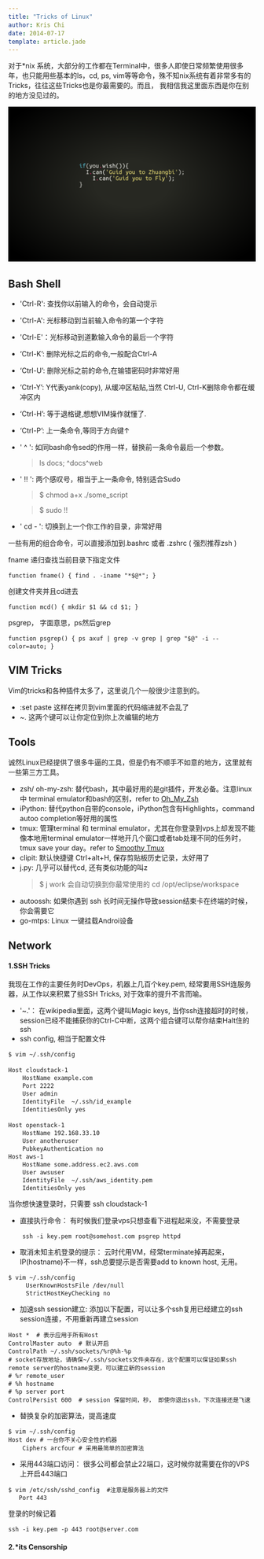 ```yaml
---
title: "Tricks of Linux"
author: Kris Chi
date: 2014-07-17
template: article.jade
---
```


对于*nix 系统，大部分的工作都在Terminal中，很多人即使日常频繁使用很多年，也只能用些基本的ls，cd, ps, vim等等命令，殊不知nix系统有着非常多有的Tricks，往往这些Tricks也是你最需要的。而且， 我相信我这里面东西是你在别的地方没见过的。
<span class="more"></span>


![Alt cmd](cmd.png)

Bash Shell
----
* 'Ctrl-R': 查找你以前输入的命令，会自动提示

* 'Ctrl-A': 光标移动到当前输入命令的第一个字符

* 'Ctrl-E'：光标移动到道歉输入命令的最后一个字符

* ‘Ctrl-K’: 删除光标之后的命令,一般配合Ctrl-A

* ‘Ctrl-U’: 删除光标之前的命令,在输错密码时非常好用

* ‘Ctrl-Y’: Y代表yank(copy), 从缓冲区粘贴,当然 Ctrl-U, Ctrl-K删除命令都在缓冲区内

* ‘Ctrl-H’: 等于退格键,想想VIM操作就懂了.

* ‘Ctrl-P’: 上一条命令,等同于方向键↑

* ' ^ ': 如同bash命令sed的作用一样，替换前一条命令最后一个参数。

    > ls docs; ^docs^web

* ' !! ': 两个感叹号，相当于上一条命令, 特别适合Sudo

    > $ chmod a+x ./some_script

    > $ sudo !!

* ' cd - ': 切换到上一个你工作的目录，非常好用


一些有用的组合命令，可以直接添加到.bashrc 或者 .zshrc ( 强烈推荐zsh )

fname 递归查找当前目录下指定文件
```
function fname() { find . -iname "*$@*"; }
```

创建文件夹并且cd进去
```
function mcd() { mkdir $1 && cd $1; }
```

psgrep， 字面意思，ps然后grep
```
function psgrep() { ps axuf | grep -v grep | grep "$@" -i --color=auto; }
```


VIM Tricks
-----
Vim的tricks和各种插件太多了，这里说几个一般很少注意到的。

* :set paste 这样在拷贝到vim里面的代码缩进就不会乱了
* ~. 这两个键可以让你定位到你上次编辑的地方


Tools
-----
诚然Linux已经提供了很多牛逼的工具，但是仍有不顺手不如意的地方，这里就有一些第三方工具。
* zsh/ oh-my-zsh:  替代bash，其中最好用的是git插件，开发必备。注意linux中 terminal emulator和bash的区别，refer to [Oh_My_Zsh]
* iPython: 替代python自带的console，iPython包含有Highlights，command autoo completion等好用的属性
* tmux: 管理terminal 和 terminal emulator，尤其在你登录到vps上却发现不能像本地用terminal emulator一样地开几个窗口或者tab处理不同的任务时，tmux save your day。refer to [Smoothy Tmux]
* clipit: 默认快捷键 Ctrl+alt+H, 保存剪贴板历史记录，太好用了
* j.py: 几乎可以替代cd, 还有类似功能的叫z
    > $ j work 会自动切换到你最常使用的 cd /opt/eclipse/workspace
* autoossh: 如果你遇到 ssh 长时间无操作导致session结束卡在终端的时候，你会需要它
* go-mtps: Linux 一键挂载Androi设备

Network
-----

#### 1.SSH Tricks
我现在工作的主要任务时DevOps，机器上几百个key.pem, 经常要用SSH连服务器，从工作以来积累了些SSH Tricks, 对于效率的提升不言而喻。

* '~.'： 在wikipedia里面，这两个键叫Magic keys, 当你ssh连接超时的时候，session已经不能捕获你的Ctrl-C中断，这两个组合键可以帮你结束Halt住的ssh
* ssh config, 相当于配置文件

```
$ vim ~/.ssh/config
    
Host cloudstack-1
    HostName example.com
    Port 2222
    User admin
    IdentityFile  ~/.ssh/id_example
    IdentitiesOnly yes
    
Host openstack-1
    HostName 192.168.33.10
    User anotheruser
    PubkeyAuthentication no
Host aws-1
    HostName some.address.ec2.aws.com
    User awsuser
    IdentityFile  ~/.ssh/aws_identity.pem
    IdentitiesOnly yes    
```

当你想快速登录时，只需要 ssh cloudstack-1

* 直接执行命令： 有时候我们登录vps只想查看下进程起来没，不需要登录

```
    ssh -i key.pem root@somehost.com psgrep httpd
```

* 取消未知主机登录的提示： 云时代用VM，经常terminate掉再起来，IP(hostname)不一样，ssh总要提示是否需要add to known host, 无用。

```
$ vim ~/.ssh/config 
     UserKnownHostsFile /dev/null
     StrictHostKeyChecking no
```

* 加速ssh session建立: 添加以下配置，可以让多个ssh复用已经建立的ssh session连接，不用重新再建立session

```
Host *  # 表示应用于所有Host
ControlMaster auto  # 默认开启
ControlPath ~/.ssh/sockets/%r@%h-%p 
# socket存放地址，请确保~/.ssh/sockets文件夹存在，这个配置可以保证如果ssh remote server的hostname变更，可以建立新的session
# %r remote_user
# %h hostname
# %p server port
ControlPersist 600  # session 保留时间，秒， 即使你退出ssh，下次连接还是飞速
```

* 替换复杂的加密算法，提高速度

```
$ vim ~/.ssh/config
Host dev # 一台你不关心安全性的机器
    Ciphers arcfour # 采用最简单的加密算法
```

* 采用443端口访问： 很多公司都会禁止22端口，这时候你就需要在你的VPS上开启443端口

```
$ vim /etc/ssh/sshd_config  #注意是服务器上的文件
   Port 443
```

登录的时候记着

```
ssh -i key.pem -p 443 root@server.com
```

#### 2.*its Censorship

[Oh_My_zsh]: http://chixq.com/oh-my-zsh
[Smoothy Tmux]: http://chixq.com/smoothy-tmux
